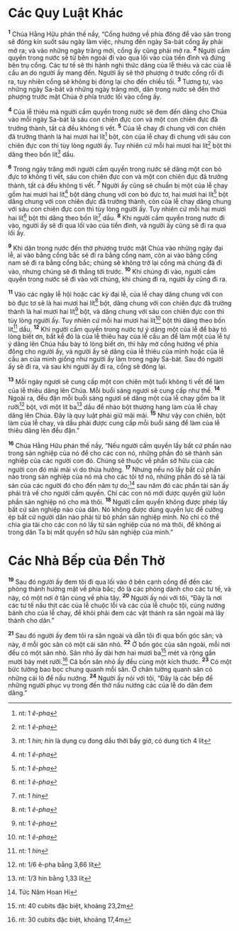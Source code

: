 # Các Quy Luật Khác
<sup><b>1</b></sup> Chúa Hằng Hữu phán thế nầy, “Cổng hướng về phía đông để vào sân trong sẽ đóng kín suốt sáu ngày làm việc, nhưng đến ngày Sa-bát cổng ấy phải mở ra; và vào những ngày trăng mới, cổng ấy cũng phải mở ra. <sup><b>2</b></sup> Người cầm quyền trong nước sẽ từ bên ngoài đi vào qua lối vào của tiền đình và đứng bên trụ cổng. Các tư tế sẽ thi hành nghi thức dâng của lễ thiêu và các của lễ cầu an do người ấy mang đến. Người ấy sẽ thờ phượng ở trước cổng rồi đi ra, tuy nhiên cổng sẽ không bị đóng lại cho đến chiều tối. <sup><b>3</b></sup> Tương tự, vào những ngày Sa-bát và những ngày trăng mới, dân trong nước sẽ đến thờ phượng trước mặt Chúa ở phía trước lối vào cổng ấy.

<sup><b>4</b></sup> Của lễ thiêu mà người cầm quyền trong nước sẽ đem đến dâng cho Chúa vào mỗi ngày Sa-bát là sáu con chiên đực con và một con chiên đực đã trưởng thành, tất cả đều không tì vết. <sup><b>5</b></sup> Của lễ chay đi chung với con chiên đã trưởng thành là hai mươi hai lít[^1-f3e2ba13-74b3-450c-9cbc-b85427ebeab3] bột, còn của lễ chay đi chung với sáu con chiên đực con thì tùy lòng người ấy. Tuy nhiên cứ mỗi hai mươi hai lít[^2-f3e2ba13-74b3-450c-9cbc-b85427ebeab3] bột thì dâng theo bốn lít[^3-f3e2ba13-74b3-450c-9cbc-b85427ebeab3] dầu.

<sup><b>6</b></sup> Trong ngày trăng mới người cầm quyền trong nước sẽ dâng một con bò đực tơ không tì vết, sáu con chiên đực con và một con chiên đực đã trưởng thành, tất cả đều không tì vết. <sup><b>7</b></sup> Người ấy cũng sẽ chuẩn bị một của lễ chay gồm hai mươi hai lít[^4-f3e2ba13-74b3-450c-9cbc-b85427ebeab3] bột dâng chung với con bò đực tơ, hai mươi hai lít[^5-f3e2ba13-74b3-450c-9cbc-b85427ebeab3] bột dâng chung với con chiên đực đã trưởng thành, còn của lễ chay dâng chung với sáu con chiên đực con thì tùy lòng người ấy. Tuy nhiên cứ mỗi hai mươi hai lít[^6-f3e2ba13-74b3-450c-9cbc-b85427ebeab3] bột thì dâng theo bốn lít[^7-f3e2ba13-74b3-450c-9cbc-b85427ebeab3] dầu. <sup><b>8</b></sup> Khi người cầm quyền trong nước đi vào, người ấy sẽ đi qua lối vào của tiền đình, và người ấy cũng sẽ đi ra qua lối ấy.

<sup><b>9</b></sup> Khi dân trong nước đến thờ phượng trước mặt Chúa vào những ngày đại lễ, ai vào bằng cổng bắc sẽ đi ra bằng cổng nam, còn ai vào bằng cổng nam sẽ đi ra bằng cổng bắc; chúng sẽ không trở lại cổng mà chúng đã đi vào, nhưng chúng sẽ đi thẳng tới trước. <sup><b>10</b></sup> Khi chúng đi vào, người cầm quyền trong nước sẽ đi vào với chúng, khi chúng đi ra, người ấy cũng đi ra.

<sup><b>11</b></sup> Vào các ngày lễ hội hoặc các kỳ đại lễ, của lễ chay dâng chung với con bò đực tơ sẽ là hai mươi hai lít[^8-f3e2ba13-74b3-450c-9cbc-b85427ebeab3] bột, dâng chung với con chiên đực đã trưởng thành là hai mươi hai lít[^9-f3e2ba13-74b3-450c-9cbc-b85427ebeab3] bột, và dâng chung với sáu con chiên đực con thì tùy lòng người ấy. Tuy nhiên cứ mỗi hai mươi hai lít[^10-f3e2ba13-74b3-450c-9cbc-b85427ebeab3] bột thì dâng theo bốn lít[^11-f3e2ba13-74b3-450c-9cbc-b85427ebeab3] dầu. <sup><b>12</b></sup> Khi người cầm quyền trong nước tự ý dâng một của lễ để bày tỏ lòng biết ơn, bất kể đó là của lễ thiêu hay của lễ cầu an để làm một của lễ tự ý dâng lên Chúa hầu bày tỏ lòng biết ơn, thì hãy mở cổng hướng về phía đông cho người ấy, và người ấy sẽ dâng của lễ thiêu của mình hoặc của lễ cầu an của mình giống như người ấy làm trong ngày Sa-bát. Sau đó người ấy sẽ đi ra, và sau khi người ấy đi ra, cổng sẽ đóng lại.

<sup><b>13</b></sup> Mỗi ngày ngươi sẽ cung cấp một con chiên một tuổi không tì vết để làm của lễ thiêu dâng lên Chúa. Mỗi buổi sáng ngươi sẽ cung cấp như thế. <sup><b>14</b></sup> Ngoài ra, đều đặn mỗi buổi sáng ngươi sẽ dâng một của lễ chay gồm ba lít rưỡi[^12-f3e2ba13-74b3-450c-9cbc-b85427ebeab3] bột, với một lít ba[^13-f3e2ba13-74b3-450c-9cbc-b85427ebeab3] dầu để nhào bột thượng hạng làm của lễ chay dâng lên Chúa. Ðây là quy luật phải giữ mãi mãi. <sup><b>15</b></sup> Như vậy con chiên, bột làm của lễ chay, và dầu phải được cung cấp mỗi buổi sáng để làm của lễ thiêu dâng lên đều đặn.”

<sup><b>16</b></sup> Chúa Hằng Hữu phán thế nầy, “Nếu người cầm quyền lấy bất cứ phần nào trong sản nghiệp của nó để cho các con nó, những phần đó sẽ thành sản nghiệp của các người con đó. Chúng sẽ thuộc về phần sở hữu của các người con đó mãi mãi vì do thừa hưởng. <sup><b>17</b></sup> Nhưng nếu nó lấy bất cứ phần nào trong sản nghiệp của nó mà cho các tôi tớ nó, những phần đó sẽ là tài sản của các người đó cho đến năm tự do;[^14-f3e2ba13-74b3-450c-9cbc-b85427ebeab3] sau năm đó các phần tài sản ấy phải trả về cho người cầm quyền. Chỉ các con nó mới được quyền giữ luôn phần sản nghiệp nó cho mà thôi. <sup><b>18</b></sup> Người cầm quyền không được phép lấy bất cứ sản nghiệp nào của dân. Nó không được dùng quyền lực để cưỡng ép bất cứ người dân nào phải từ bỏ phần sản nghiệp mình. Nó chỉ có thể chia gia tài cho các con nó lấy từ sản nghiệp của nó mà thôi, để không ai trong dân Ta bị mất quyền sở hữu sản nghiệp của mình.”

# Các Nhà Bếp của Ðền Thờ
<sup><b>19</b></sup> Sau đó người ấy đem tôi đi qua lối vào ở bên cạnh cổng để đến các phòng thánh hướng mặt về phía bắc; đó là các phòng dành cho các tư tế, và này, có một nơi ở tận cùng về phía tây. <sup><b>20</b></sup> Người ấy nói với tôi, “Ðây là nơi các tư tế nấu thịt các của lễ chuộc lỗi và các của lễ chuộc tội, cùng nướng bánh cho của lễ chay, để khỏi phải đem các vật thánh ra sân ngoài mà lây thánh cho dân.”

<sup><b>21</b></sup> Sau đó người ấy đem tôi ra sân ngoài và dẫn tôi đi qua bốn góc sân; và này, ở mỗi góc sân có một cái sân nhỏ. <sup><b>22</b></sup> Ở bốn góc của sân ngoài, mỗi nơi đều có một sân nhỏ. Sân nhỏ ấy dài hơn hai mươi ba[^15-f3e2ba13-74b3-450c-9cbc-b85427ebeab3] mét và rộng gần mười bảy mét rưỡi.[^16-f3e2ba13-74b3-450c-9cbc-b85427ebeab3] Cả bốn sân nhỏ ấy đều cùng một kích thước. <sup><b>23</b></sup> Có một bức tường bao bọc chung quanh mỗi sân. Ở chân tường quanh sân có những cái lò để nấu nướng. <sup><b>24</b></sup> Người ấy nói với tôi, “Ðây là các bếp để những người phục vụ trong đền thờ nấu nướng các của lễ do dân đem dâng.”

[^1-f3e2ba13-74b3-450c-9cbc-b85427ebeab3]: nt: 1 *ê-pha*
[^2-f3e2ba13-74b3-450c-9cbc-b85427ebeab3]: nt: 1 *ê-pha*
[^3-f3e2ba13-74b3-450c-9cbc-b85427ebeab3]: nt: 1 *hin; hin* là dụng cụ đong dầu thời bấy giờ, có dung tích 4 lít
[^4-f3e2ba13-74b3-450c-9cbc-b85427ebeab3]: nt: 1 *ê-pha*
[^5-f3e2ba13-74b3-450c-9cbc-b85427ebeab3]: nt: 1 *ê-pha*
[^6-f3e2ba13-74b3-450c-9cbc-b85427ebeab3]: nt: 1 *ê-pha*
[^7-f3e2ba13-74b3-450c-9cbc-b85427ebeab3]: nt: 1 *hin*
[^8-f3e2ba13-74b3-450c-9cbc-b85427ebeab3]: nt: 1 *ê-pha*
[^9-f3e2ba13-74b3-450c-9cbc-b85427ebeab3]: nt: 1 *ê-pha*
[^10-f3e2ba13-74b3-450c-9cbc-b85427ebeab3]: nt: 1 *ê-pha*
[^11-f3e2ba13-74b3-450c-9cbc-b85427ebeab3]: nt: 1 *hin*
[^12-f3e2ba13-74b3-450c-9cbc-b85427ebeab3]: nt: 1/6 ê-pha bằng 3,66 lít
[^13-f3e2ba13-74b3-450c-9cbc-b85427ebeab3]: nt: 1/3 hin bằng 1,33 lít
[^14-f3e2ba13-74b3-450c-9cbc-b85427ebeab3]: Tức Năm Hoan Hỉ
[^15-f3e2ba13-74b3-450c-9cbc-b85427ebeab3]: nt: 40 cubits đặc biệt, khoảng 23,2m
[^16-f3e2ba13-74b3-450c-9cbc-b85427ebeab3]: nt: 30 cubits đặc biệt, khoảng 17,4m